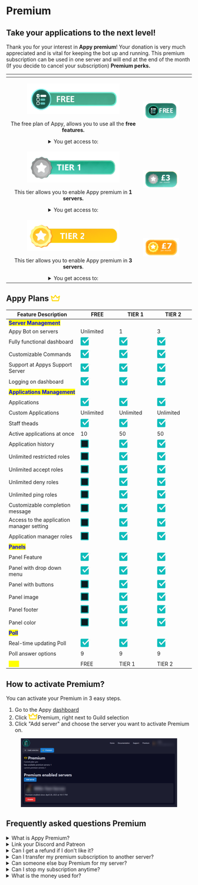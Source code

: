 # Premium

## Take your applications to the next level!

Thank you for your interest in **Appy premium**! Your donation is very much appreciated and is vital for keeping the bot up and running. This premium subscription can be used in one server and will end at the end of the month (If you decide to cancel your subscription) **Premium perks.**

<table data-view="cards"><thead><tr><th align="center"></th><th align="center"></th><th data-hidden data-card-target data-type="content-ref"></th><th data-hidden data-card-cover data-type="files"></th></tr></thead><tbody><tr><td align="center"><p><img src="../.gitbook/assets/Free" alt=""></p><p>The free plan of Appy, allows you to use all the <strong>free features.</strong></p><details><summary>You get access to:</summary><ul><li>Applications with cutom Accept or Deny options</li><li>App Panel - a unique way to allow users to apply for applications with ease</li><li>Appy Poll - with real-time updating results</li></ul></details></td><td align="center"><img src="../.gitbook/assets/Price Free" alt=""></td><td></td><td></td></tr><tr><td align="center"><p><img src="../.gitbook/assets/Tier 1" alt=""></p><p>This tier allows you to enable Appy premium in <strong>1 servers.</strong></p><details><summary>You get access to:</summary><ul><li>Application history</li><li>Unlimited restricted roles</li><li>Unlimited accept roles</li><li>Unlimited deny roles</li><li>Unlimited ping roles</li><li>Customizable completion message</li></ul></details></td><td align="center"><img src="../.gitbook/assets/Price 3" alt=""></td><td></td><td></td></tr><tr><td align="center"><p><img src="../.gitbook/assets/Tier 2" alt=""></p><p>This tier allows you to enable Appy premium in <strong>3 servers</strong>.</p><details><summary>You get access to:</summary><ul><li>Includes everything from previous tier</li><li>Appy premium for <strong>3 of your servers</strong></li></ul></details></td><td align="center"><img src="../.gitbook/assets/Price 7" alt=""></td><td></td><td></td></tr></tbody></table>

## Appy Plans ![](../.gitbook/assets/Crown.png)

<table><thead><tr><th width="256">Feature Description</th><th width="114">FREE</th><th width="111">TIER 1</th><th width="108">TIER 2</th></tr></thead><tbody><tr><td><mark style="color:blue;"><strong>Server Management</strong></mark></td><td></td><td></td><td></td></tr><tr><td>Appy Bot on servers</td><td>Unlimited</td><td>1</td><td>3</td></tr><tr><td>Fully functional dashboard</td><td><img src="../.gitbook/assets/image (2).png" alt=""></td><td><img src="../.gitbook/assets/image (2).png" alt=""></td><td><img src="../.gitbook/assets/image (2).png" alt=""></td></tr><tr><td>Customizable Commands</td><td><img src="../.gitbook/assets/image (2).png" alt=""></td><td><img src="../.gitbook/assets/image (2).png" alt=""></td><td><img src="../.gitbook/assets/image (2).png" alt=""></td></tr><tr><td>Support at Appys Support Server</td><td><img src="../.gitbook/assets/image (2).png" alt=""></td><td><img src="../.gitbook/assets/image (2).png" alt=""></td><td><img src="../.gitbook/assets/image (2).png" alt=""></td></tr><tr><td>Logging on dashboard</td><td><img src="../.gitbook/assets/image (2).png" alt=""></td><td><img src="../.gitbook/assets/image (2).png" alt=""></td><td><img src="../.gitbook/assets/image (2).png" alt=""></td></tr><tr><td><mark style="color:blue;"><strong>Applications Management</strong></mark></td><td></td><td></td><td></td></tr><tr><td>Applications </td><td><img src="../.gitbook/assets/image (2).png" alt=""></td><td><img src="../.gitbook/assets/image (2).png" alt=""></td><td><img src="../.gitbook/assets/image (2).png" alt=""></td></tr><tr><td>Custom Applications</td><td>Unlimited</td><td>Unlimited</td><td>Unlimited</td></tr><tr><td>Staff theads</td><td><img src="../.gitbook/assets/image (2).png" alt=""></td><td><img src="../.gitbook/assets/image (2).png" alt=""></td><td><img src="../.gitbook/assets/image (2).png" alt=""></td></tr><tr><td>Active applications at once</td><td>10</td><td>50</td><td>50</td></tr><tr><td>Application history</td><td><img src="../.gitbook/assets/image (1).png" alt=""></td><td><img src="../.gitbook/assets/image (2).png" alt=""></td><td><img src="../.gitbook/assets/image (2).png" alt=""></td></tr><tr><td>Unlimited restricted roles</td><td><img src="../.gitbook/assets/image (1).png" alt=""></td><td><img src="../.gitbook/assets/image (2).png" alt=""></td><td><img src="../.gitbook/assets/image (2).png" alt=""></td></tr><tr><td>Unlimited accept roles</td><td><img src="../.gitbook/assets/image (1).png" alt=""></td><td><img src="../.gitbook/assets/image (2).png" alt=""></td><td><img src="../.gitbook/assets/image (2).png" alt=""></td></tr><tr><td>Unlimited deny roles</td><td><img src="../.gitbook/assets/image (1).png" alt=""></td><td><img src="../.gitbook/assets/image (2).png" alt=""></td><td><img src="../.gitbook/assets/image (2).png" alt=""></td></tr><tr><td>Unlimited ping roles</td><td><img src="../.gitbook/assets/image (1).png" alt=""></td><td><img src="../.gitbook/assets/image (2).png" alt=""></td><td><img src="../.gitbook/assets/image (2).png" alt=""></td></tr><tr><td>Customizable completion message</td><td><img src="../.gitbook/assets/image (1).png" alt=""></td><td><img src="../.gitbook/assets/image (2).png" alt=""></td><td><img src="../.gitbook/assets/image (2).png" alt=""></td></tr><tr><td>Access to the application manager setting</td><td><img src="../.gitbook/assets/image (1).png" alt=""></td><td><img src="../.gitbook/assets/image (2).png" alt=""></td><td><img src="../.gitbook/assets/image (2).png" alt=""></td></tr><tr><td>Application manager roles</td><td><img src="../.gitbook/assets/image (1).png" alt=""></td><td><img src="../.gitbook/assets/image (2).png" alt=""></td><td><img src="../.gitbook/assets/image (2).png" alt=""></td></tr><tr><td><mark style="color:blue;"><strong>Panels</strong></mark></td><td></td><td></td><td></td></tr><tr><td>Panel Feature</td><td><img src="../.gitbook/assets/image (2).png" alt=""></td><td><img src="../.gitbook/assets/image (2).png" alt=""></td><td><img src="../.gitbook/assets/image (2).png" alt=""></td></tr><tr><td>Panel with drop down menu</td><td><img src="../.gitbook/assets/image (2).png" alt=""></td><td><img src="../.gitbook/assets/image (2).png" alt=""></td><td><img src="../.gitbook/assets/image (2).png" alt=""></td></tr><tr><td>Panel with buttons</td><td><img src="../.gitbook/assets/image (1).png" alt=""></td><td><img src="../.gitbook/assets/image (2).png" alt=""></td><td><img src="../.gitbook/assets/image (2).png" alt=""></td></tr><tr><td>Panel image</td><td><img src="../.gitbook/assets/image (1).png" alt=""></td><td><img src="../.gitbook/assets/image (2).png" alt=""></td><td><img src="../.gitbook/assets/image (2).png" alt=""></td></tr><tr><td>Panel footer</td><td><img src="../.gitbook/assets/image (1).png" alt=""></td><td><img src="../.gitbook/assets/image (2).png" alt=""></td><td><img src="../.gitbook/assets/image (2).png" alt=""></td></tr><tr><td>Panel color</td><td><img src="../.gitbook/assets/image (1).png" alt=""></td><td><img src="../.gitbook/assets/image (2).png" alt=""></td><td><img src="../.gitbook/assets/image (2).png" alt=""></td></tr><tr><td><mark style="color:blue;"><strong>Poll</strong></mark></td><td></td><td></td><td></td></tr><tr><td>Real-time updating Poll</td><td><img src="../.gitbook/assets/image (2).png" alt=""></td><td><img src="../.gitbook/assets/image (2).png" alt=""></td><td><img src="../.gitbook/assets/image (2).png" alt=""></td></tr><tr><td>Poll answer options</td><td>9</td><td>9</td><td>9</td></tr><tr><td></td><td></td><td></td><td></td></tr><tr><td><mark style="color:yellow;"><strong>GET</strong></mark></td><td>FREE</td><td>TIER 1 </td><td>TIER 2</td></tr></tbody></table>

## How to activate Premium?

You can activate your Premium in 3 easy steps.&#x20;

1. Go to the Appy [dashboard](https://appybot.xyz/dashboard?selected=premium)&#x20;
2. Click ![](../.gitbook/assets/Crown.png)Premium, right next to Guild selection
3. Click "Add server" and choose the server you want to activate Premium on.&#x20;

<figure><img src="../.gitbook/assets/Premium" alt=""><figcaption></figcaption></figure>

## Frequently asked questions Premium

<details>

<summary>What is Appy Premium?</summary>

Take your applications to the next level with Appy premium! \
Appy premium offer some features that are not in the free version of Appy.&#x20;

These features will help with better management of your applications.\
They are particularly suitable for larger communities or communities that have many applications at the same time.

</details>

<details>

<summary>Link your Discord and Patreon</summary>

In order to know who has bought Premium, you will need to link your discord and patreon together.

</details>

<details>

<summary>Can I get a refund if I don't like it?</summary>

If, unexpectedly, you do not like Appy Premium after your purchase, you can get a refund within 24 hours of your purchase.

</details>

<details>

<summary>Can I transfer my premium subscription to another server?</summary>

If you want your Premium moved from one server to another server.&#x20;

1. Go to the ![](../.gitbook/assets/Crown.png)Premium side on the dashboard.&#x20;
2. Click on Disable at the server you want to cancel it on
3. Click on Activate on the server you want to enable the Premium on.&#x20;

Your Premium will not be transfered to the new server. _This can take a few minutes._

</details>

<details>

<summary>Can someone else buy Premium for my server?</summary>

If you are a team on your server and you want Premium. \
It does not need to be you as the owner of the server who buys it, just as long as the person who buys Premium has the right permissions on the server.

</details>

<details>

<summary>Can I stop my subscription anytime?</summary>

You can cancel your subscription anytime and will end at the end of the month.&#x20;

</details>

<details>

<summary>What is the money used for?</summary>

Appy is a bot which requires powerful hardware and softwares. The money you pay for Appy Premium will help keep the bot up and running

</details>
